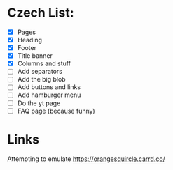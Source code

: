 Czech List:
===========
- [x] Pages
- [x] Heading
- [x] Footer
- [x] Title banner
- [x] Columns and stuff
- [ ] Add separators
- [ ] Add the big blob
- [ ] Add buttons and links
- [ ] Add hamburger menu
- [ ] Do the yt page
- [ ] FAQ page (because funny)

Links
=====
Attempting to emulate https://orangesquircle.carrd.co/